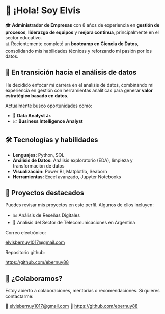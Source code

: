 # 👋 ¡Hola! Soy Elvis

🎓 **Administrador de Empresas** con 8 años de experiencia en **gestión de procesos**, **liderazgo de equipos** y **mejora continua**, principalmente en el sector educativo.  
📊 Recientemente completé un **bootcamp en Ciencia de Datos**, consolidando mis habilidades técnicas y reforzando mi pasión por los datos.

## 🚀 En transición hacia el análisis de datos
He decidido enfocar mi carrera en el análisis de datos, combinando mi experiencia en gestión con herramientas analíticas para generar **valor estratégico basado en datos**.

Actualmente busco oportunidades como:

- 🧠 **Data Analyst Jr.**
- 📈 **Business Intelligence Analyst**

## 🛠️ Tecnologías y habilidades

- **Lenguajes:** Python, SQL  
- **Análisis de Datos:** Análisis exploratorio (EDA), limpieza y transformación de datos  
- **Visualización:** Power BI, Matplotlib, Seaborn  
- **Herramientas:** Excel avanzado, Jupyter Notebooks

## 📂 Proyectos destacados

Puedes revisar mis proyectos en este perfil. Algunos de ellos incluyen:

- 📊 Análisis de Reseñas Digitales
- 🐍 Análisis del Sector de Telecomunicaciones en Argentina

Correo electrónico:

elvisbernuy1017@gmail.com

Repositorio github:

https://github.com/ebernuy88
  

## 🤝 ¿Colaboramos?

Estoy abierto a colaboraciones, mentorías o recomendaciones. Si quieres contactarme:

📧 elvisbernuy1017@gmail.com
🔗 https://github.com/ebernuy88
